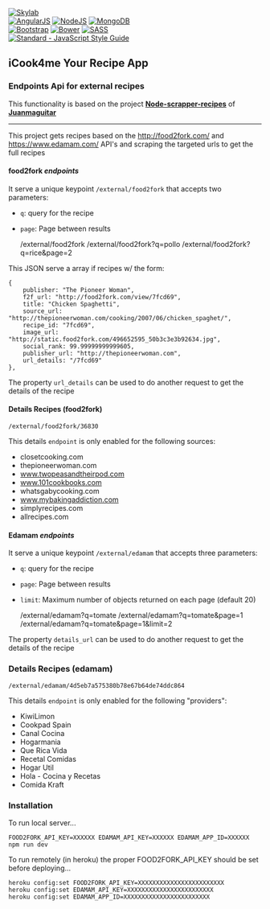 [![Skylab](https://github.com/FransLopez/logo-images/blob/master/logos/skylab-56.png)](http://www.skylabcoders.com/)  
[![AngularJS](https://github.com/FransLopez/logo-images/blob/master/logos/angularjs.png)](https://angularjs.org/)
[![NodeJS](https://github.com/FransLopez/logo-images/blob/master/logos/nodejs.png)](https://nodejs.org/)
[![MongoDB](https://github.com/FransLopez/logo-images/blob/master/logos/mongodb.png)](https://www.mongodb.com/)  
[![Bootstrap](https://github.com/FransLopez/logo-images/blob/master/logos/bootstrap.png)](http://getbootstrap.com/)
[![Bower](https://github.com/FransLopez/logo-images/blob/master/logos/bower.png)](https://bower.io/)
[![SASS](https://github.com/FransLopez/logo-images/blob/master/logos/sass.png)](http://sass-lang.com/)  
[![Standard - JavaScript Style Guide](https://img.shields.io/badge/code%20style-standard-brightgreen.svg)](http://standardjs.com/)

## iCook4me Your Recipe App

### Endpoints Api for external recipes
This functionality is based on the project **[Node-scrapper-recipes](https://github.com/juanmaguitar/node-scrapper-recipes)** of **[Juanmaguitar](https://github.com/juanmaguitar)**

---

This project gets recipes based on the http://food2fork.com/ and https://www.edamam.com/ API's and scraping the targeted urls to get the full recipes

#### food2fork _endpoints_
It serve a unique keypoint `/external/food2fork` that accepts two parameters:
- `q`: query for the recipe
- `page`: Page between results

    /external/food2fork
    /external/food2fork?q=pollo
    /external/food2fork?q=rice&page=2

This JSON serve a array if recipes w/ the form:

    {
        publisher: "The Pioneer Woman",
        f2f_url: "http://food2fork.com/view/7fcd69",
        title: "Chicken Spaghetti",
        source_url: "http://thepioneerwoman.com/cooking/2007/06/chicken_spaghet/",
        recipe_id: "7fcd69",
        image_url: "http://static.food2fork.com/496652595_50b3c3e3b92634.jpg",
        social_rank: 99.99999999999605,
        publisher_url: "http://thepioneerwoman.com",
        url_details: "/7fcd69"
    },

The property `url_details` can be used to do another request to get the details of the recipe

#### Details Recipes (food2fork)

    /external/food2fork/36830

This details `endpoint` is only enabled for the following sources:

- closetcooking.com
- thepioneerwoman.com
- www.twopeasandtheirpod.com
- www.101cookbooks.com
- whatsgabycooking.com
- www.mybakingaddiction.com
- simplyrecipes.com
- allrecipes.com

#### Edamam _endpoints_
It serve a unique keypoint `/external/edamam` that accepts three parameters:
- `q`: query for the recipe
- `page`: Page between results
- `limit`: Maximum number of objects returned on each page (default 20)


    /external/edamam?q=tomate
    /external/edamam?q=tomate&page=1
    /external/edamam?q=tomate&page=1&limit=2

The property `details_url` can be used to do another request to get the details of the recipe

### Details Recipes (edamam)

    /external/edamam/4d5eb7a575380b78e67b64de74ddc864

This details `endpoint` is only enabled for the following "providers":

- KiwiLimon
- Cookpad Spain
- Canal Cocina
- Hogarmania
- Que Rica Vida
- Recetal Comidas
- Hogar Util
- Hola - Cocina y Recetas
- Comida Kraft

### Installation

To run local server...

    FOOD2FORK_API_KEY=XXXXXX EDAMAM_API_KEY=XXXXXX EDAMAM_APP_ID=XXXXXX npm run dev

To run remotely (in heroku) the proper FOOD2FORK_API_KEY should be set before deploying...

    heroku config:set FOOD2FORK_API_KEY=XXXXXXXXXXXXXXXXXXXXXXXX
    heroku config:set EDAMAM_API_KEY=XXXXXXXXXXXXXXXXXXXXXXXX
    heroku config:set EDAMAM_APP_ID=XXXXXXXXXXXXXXXXXXXXXXXX